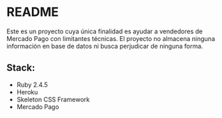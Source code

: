 # README

Este es un proyecto cuya única finalidad es ayudar a vendedores de Mercado Pago con limitantes técnicas. El proyecto no almacena ninguna información en base de datos ni busca perjudicar de ninguna forma.

## Stack:
* Ruby 2.4.5
* Heroku
* Skeleton CSS Framework
* Mercado Pago